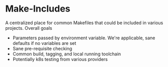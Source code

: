 # Make-Includes

A centralized place for common Makefiles that could be included in various projects.  Overall goals

- Parameters passed by environment variable.  We're applicable, sane defaults if no variables are set
- Sane pre-requisite checking
- Common build, tagging, and local running toolchain
- Potentially k8s testing from various providers